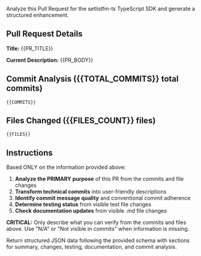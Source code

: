 Analyze this Pull Request for the setlistfm-ts TypeScript SDK and generate a structured enhancement.

## Pull Request Details

**Title:** {{PR_TITLE}}

**Current Description:**
{{PR_BODY}}

## Commit Analysis ({{TOTAL_COMMITS}} total commits)

```
{{COMMITS}}
```

## Files Changed ({{FILES_COUNT}} files)

```
{{FILES}}
```

## Instructions

Based ONLY on the information provided above:

1. **Analyze the PRIMARY purpose** of this PR from the commits and file changes
2. **Transform technical commits** into user-friendly descriptions
3. **Identify commit message quality** and conventional commit adherence
4. **Determine testing status** from visible test file changes
5. **Check documentation updates** from visible .md file changes

**CRITICAL:** Only describe what you can verify from the commits and files above. Use "N/A" or "Not visible in commits" when information is missing.

Return structured JSON data following the provided schema with sections for summary, changes, testing, documentation, and commit analysis.
